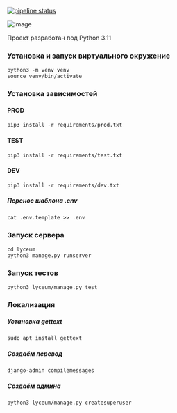 [![pipeline status](https://gitlab.crja72.ru/django/2024/autumn/course/students/196470-maxpawgdbs-course-1187/badges/main/pipeline.svg)](https://gitlab.crja72.ru/django/2024/autumn/course/students/196470-maxpawgdbs-course-1187/-/pipelines)

![image](https://gitlab.crja72.ru/django/2024/autumn/course/students/196470-maxpawgdbs-course-1187/-/raw/main/Main_ER.png)

Проект разработан под Python 3.11
### Установка и запуск виртуального окружение
```
python3 -m venv venv
source venv/bin/activate
```

### Установка зависимостей

#### PROD
```
pip3 install -r requirements/prod.txt
```

#### TEST
```
pip3 install -r requirements/test.txt
```

#### DEV
```
pip3 install -r requirements/dev.txt
```

##### Перенос шаблона .env
```
cat .env.template >> .env
```

### Запуск сервера
```
cd lyceum
python3 manage.py runserver
```

### Запуск тестов
```
python3 lyceum/manage.py test
```

### Локализация
##### Установка gettext
```
sudo apt install gettext
```
##### Создаём перевод
```
django-admin compilemessages
```

##### Создаём админа
```
python3 lyceum/manage.py createsuperuser
```
